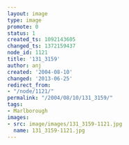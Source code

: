 ```yaml
---
layout: image
type: image
promote: 0
status: 1
created_ts: 1092143605
changed_ts: 1372159437
node_id: 1121
title: '131_3159'
author: anj
created: '2004-08-10'
changed: '2013-06-25'
redirect_from:
- "/node/1121/"
permalink: "/2004/08/10/131_3159/"
tags:
- Marlborough
images:
- src: image/images/131_3159-1121.jpg
  name: 131_3159-1121.jpg
---
```


